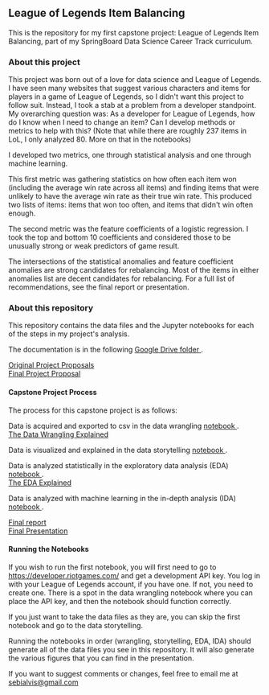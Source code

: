## League of Legends Item Balancing
This is the repository for my first capstone project: League of Legends Item Balancing, part of my SpringBoard Data Science Career Track curriculum.

### About this project
This project was born out of a love for data science and League of Legends.
I have seen many websites that suggest various characters and items for players in a game of League of Legends, so I didn't want this project to follow suit. Instead, I took a stab at a problem from a developer standpoint. 
My overarching question was: As a developer for League of Legends, how do I know when I need to change an item? Can I develop methods or metrics to help with this? (Note that while there are roughly 237 items in LoL, I only analyzed 80. More on that in the notebooks)

I developed two metrics, one through statistical analysis and one through machine learning.

This first metric was gathering statistics on how often each item won (including the average win rate across all items) and finding items that were unlikely to have the average win rate as their true win rate. This produced two lists of items: items that won too often, and items that didn't win often enough.

The second metric was the feature coefficients of a logistic regression. I took the top and bottom 10 coefficients and considered those to be unusually strong or weak predictors of game result.

The intersections of the statistical anomalies and feature coefficient anomalies are strong candidates for rebalancing. Most of the items in either anomalies list are decent candidates for rebalancing. For a full list of recommendations, see the final report or presentation.

### About this repository
This repository contains the data files and the Jupyter notebooks for each of the steps in my project's analysis.

The documentation is in the following 
<a href='https://drive.google.com/drive/u/0/folders/1txlu0tMy173O6N7p61SgwsUZjI-_ApZK'>
  Google Drive folder
</a>.

<a href='https://docs.google.com/document/d/1VuyZARXjh_g1gKjVY1xix4kJ32gM3IULC4Q9lpZzl6U/edit?usp=sharing'>
  Original Project Proposals
</a>
<br>
<a href='https://docs.google.com/document/d/1UpmTvFLnK358bkCElF-5BBpu8rGkTa4aa47KeYMUc3k/edit?usp=sharing'>
  Final Project Proposal
</a>

#### Capstone Project Process

The process for this capstone project is as follows:

Data is acquired and exported to csv in the data wrangling 
<a href='https://github.com/salvis2/SpringboardAlvis/blob/master/capstone_project_1/capstone_project_1_data_wrangling_test.ipynb'>
  notebook
</a>.<br>
<a href='https://docs.google.com/document/d/1ZEtG8J5OLgc7ZrKy63zEYGR_Sx5nVMUxgOtI1KCwl-M/edit?usp=sharing'>
  The Data Wrangling Explained
</a>

Data is visualized and explained in the data storytelling 
<a href='https://github.com/salvis2/SpringboardAlvis/blob/master/capstone_project_1/capstone_project_1_data_storytelling.ipynb'>
  notebook
</a>.

Data is analyzed statistically in the exploratory data analysis (EDA) 
<a href='https://github.com/salvis2/SpringboardAlvis/blob/master/capstone_project_1/capstone_project_1_EDA.ipynb'>
  notebook
</a>.<br>
<a href='https://github.com/salvis2/SpringboardAlvis/blob/master/capstone_project_1/capstone_project_1_eda_report.pdf'>
  The EDA Explained
</a>

Data is analyzed with machine learning in the in-depth analysis (IDA) 
<a href='https://github.com/salvis2/SpringboardAlvis/blob/master/capstone_project_1/capstone_project_1_ida.ipynb'>
  notebook
</a>.
  

<a href='https://docs.google.com/document/d/1R3gYKpOdeu2fklTPPRNTi-4Tso-tiKHORYBUdV8Dl_E/edit?usp=sharing'>
  Final report
</a>
<br>
<a href='https://github.com/salvis2/SpringboardAlvis/blob/master/capstone_project_1/capstone_project_1_presentation.pdf'>
  Final Presentation
</a>

#### Running the Notebooks

If you wish to run the first notebook, you will first need to go to https://developer.riotgames.com/ and get a development API key. You log in with your League of Legends account, if you have one. If not, you need to create one. There is a spot in the data wrangling notebook where you can place the API key, and then the notebook should function correctly.

If you just want to take the data files as they are, you can skip the first notebook and go to the data storytelling.

Running the notebooks in order (wrangling, storytelling, EDA, IDA) should generate all of the data files you see in this repository. It will also generate the various figures that you can find in the presentation.

If you want to suggest comments or changes, feel free to email me at sebialvis@gmail.com
